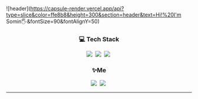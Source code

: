 ![header](https://capsule-render.vercel.app/api?type=slice&color=ffe8b8&height=300&section=header&text=Hi!%20I'm Somin🖐&fontSize=90&fontAlignY=50)



<h3 align="center">💻 Tech Stack </h3>

<p align="center">
	<img src="https://img.shields.io/badge/Swift-fc731e?style=flat-square&logo=Swift&logoColor=white"/></a>&nbsp
<img src="https://img.shields.io/badge/C-7a7977?style=flat-square&logo=C&logoColor=white"/></a>&nbsp 
  <img src="https://img.shields.io/badge/Python-3766AB?style=flat-square&logo=Python&logoColor=white"/></a>&nbsp
</p>

<h3 align="center">✨Me </h3>

<p align="center">
  <a href="mailto:rssungjae1@gmail.com"><img src="https://img.shields.io/badge/Gmail-d14836?style=flat-square&logo=Gmail&logoColor=white&link=rssungjae1@gmail.com"/></a>&nbsp
  <a href="https://velog.io/@devsom"><img src="https://img.shields.io/badge/Tech%20Blog-11B48A?style=flat-square&logo=Vimeo&logoColor=white&link=https://velog.io/@devsom"/></a>&nbsp


------









